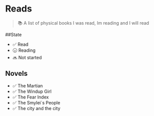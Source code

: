 # Reads

> :books: A list of physical books I was read, Im reading and I will read

##State

- :white_check_mark: Read
- :clock630: Reading
- :soon: Not started

## Novels

- :white_check_mark: The Martian
- :white_check_mark: The Windup Girl
- :white_check_mark: The Fear Index
- :white_check_mark: The Smylei´s People
- :white_check_mark: The city and the city 
